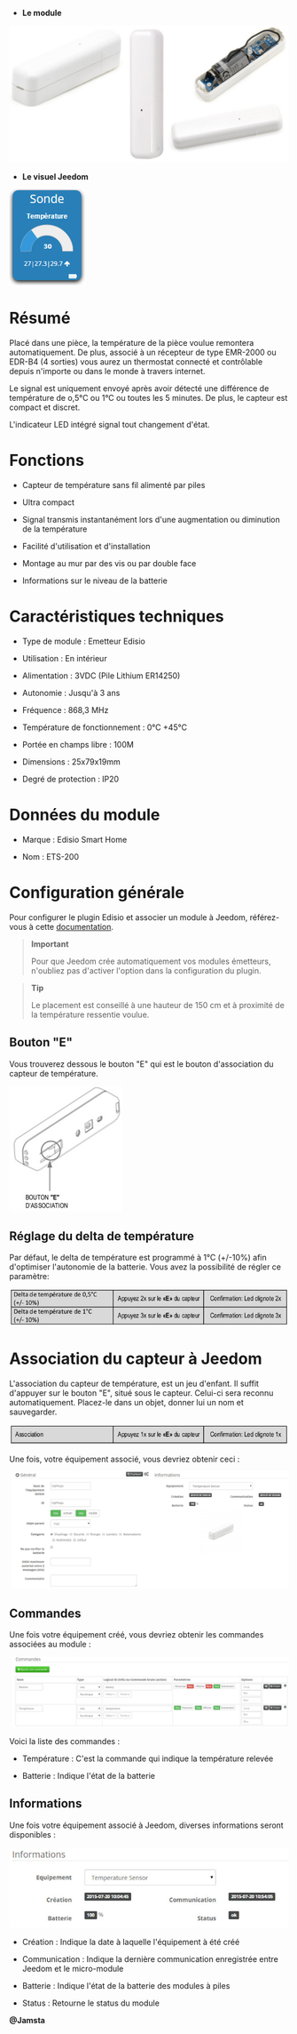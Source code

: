 -   **Le module**

![ets200.module](images/ets200/ets200.module.jpg)

-   **Le visuel Jeedom**

![ets200.vue defaut](images/ets200/ets200.vue-defaut.jpg)

Résumé 
======

Placé dans une pièce, la température de la pièce voulue remontera
automatiquement. De plus, associé à un récepteur de type EMR-2000 ou
EDR-B4 (4 sorties) vous aurez un thermostat connecté et contrôlable
depuis n'importe ou dans le monde à travers internet.

Le signal est uniquement envoyé après avoir détecté une différence de
température de o,5°C ou 1°C ou toutes les 5 minutes. De plus, le capteur
est compact et discret.

L'indicateur LED intégré signal tout changement d'état.

Fonctions 
=========

-   Capteur de température sans fil alimenté par piles

-   Ultra compact

-   Signal transmis instantanément lors d'une augmentation ou diminution
    de la température

-   Facilité d'utilisation et d'installation

-   Montage au mur par des vis ou par double face

-   Informations sur le niveau de la batterie

Caractéristiques techniques 
===========================

-   Type de module : Emetteur Edisio

-   Utilisation : En intérieur

-   Alimentation : 3VDC (Pile Lithium ER14250)

-   Autonomie : Jusqu'à 3 ans

-   Fréquence : 868,3 MHz

-   Température de fonctionnement : 0°C +45°C

-   Portée en champs libre : 100M

-   Dimensions : 25x79x19mm

-   Degré de protection : IP20

Données du module 
=================

-   Marque : Edisio Smart Home

-   Nom : ETS-200

Configuration générale 
======================

Pour configurer le plugin Edisio et associer un module à Jeedom,
référez-vous à cette
[documentation](https://www.jeedom.fr/doc/documentation/plugins/edisio/fr_FR/edisio.html).

> **Important**
>
> Pour que Jeedom crée automatiquement vos modules émetteurs, n'oubliez
> pas d'activer l'option dans la configuration du plugin.

> **Tip**
>
> Le placement est conseillé à une hauteur de 150 cm et à proximité de
> la température ressentie voulue.

Bouton "E" 
----------

Vous trouverez dessous le bouton "E" qui est le bouton d'association du
capteur de température.

![ets200.bouton e](images/ets200/ets200.bouton-e.jpg)

Réglage du delta de température 
-------------------------------

Par défaut, le delta de température est programmé à 1°C (+/-10%) afin
d'optimiser l'autonomie de la batterie. Vous avez la possibilité de
régler ce paramètre:

![ets200.delta](images/ets200/ets200.delta.jpg)

Association du capteur à Jeedom 
===============================

L'association du capteur de température, est un jeu d'enfant. Il suffit
d'appuyer sur le bouton "E", situé sous le capteur. Celui-ci sera
reconnu automatiquement. Placez-le dans un objet, donner lui un nom et
sauvegarder.

![ets200.association](images/ets200/ets200.association.jpg)

Une fois, votre équipement associé, vous devriez obtenir ceci :

![ets200.general](images/ets200/ets200.general.jpg)

Commandes 
---------

Une fois votre équipement créé, vous devriez obtenir les commandes
associées au module :

![Commandes](images/ets200/ets200.commandes.jpg)

Voici la liste des commandes :

-   Température : C'est la commande qui indique la température relevée

-   Batterie : Indique l'état de la batterie

Informations 
------------

Une fois votre équipement associé à Jeedom, diverses informations seront
disponibles :

![Commandes](images/ets200/ets200.informations.jpg)

-   Création : Indique la date à laquelle l'équipement à été créé

-   Communication : Indique la dernière communication enregistrée entre
    Jeedom et le micro-module

-   Batterie : Indique l'état de la batterie des modules à piles

-   Status : Retourne le status du module

**@Jamsta**
